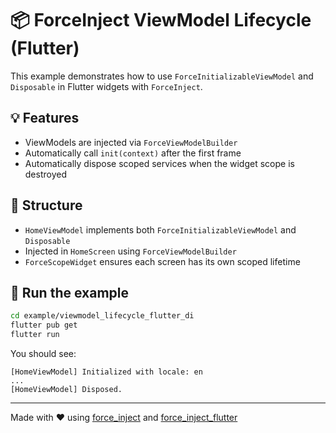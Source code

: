 # 📦 ForceInject ViewModel Lifecycle (Flutter)

This example demonstrates how to use `ForceInitializableViewModel` and `Disposable` in Flutter widgets with `ForceInject`.

## 💡 Features

- ViewModels are injected via `ForceViewModelBuilder`
- Automatically call `init(context)` after the first frame
- Automatically dispose scoped services when the widget scope is destroyed

## 📂 Structure

- `HomeViewModel` implements both `ForceInitializableViewModel` and `Disposable`
- Injected in `HomeScreen` using `ForceViewModelBuilder`
- `ForceScopeWidget` ensures each screen has its own scoped lifetime

## 🚀 Run the example

```bash
cd example/viewmodel_lifecycle_flutter_di
flutter pub get
flutter run
```

You should see:

```
[HomeViewModel] Initialized with locale: en
...
[HomeViewModel] Disposed.
```

---

Made with ❤️ using [force_inject](https://pub.dev/packages/force_inject) and [force_inject_flutter](https://pub.dev/packages/force_inject_flutter)
